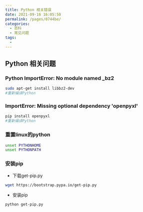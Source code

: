 ```yaml
---
title: Python 相关错误
date: 2021-09-16 16:05:50
permalink: /pages/0744be/
categories:
  - 百科
  - 常见问题
tags:
  - 
---
```

## Python 相关问题
### Python ImportError: No module named _bz2
```bash
sudo apt-get install libbz2-dev
#重新编译Python
```
### ImportError: Missing optional dependency 'openpyxl'
```bash
pip install openpyxl
#重新编译Python
```

###  重置linux的python

```bash
unset PYTHONHOME
unset PYTHONPATH
```

###  安装pip
- 下载get-pip.py
```bash
wget https://bootstrap.pypa.io/get-pip.py
```
- 安装pip
```bash
python get-pip.py
```
